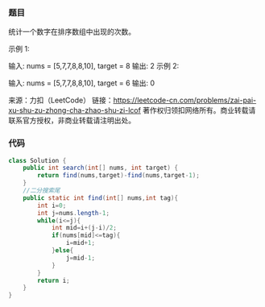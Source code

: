 ### 题目

统计一个数字在排序数组中出现的次数。

 

示例 1:

输入: nums = [5,7,7,8,8,10], target = 8
输出: 2
示例 2:

输入: nums = [5,7,7,8,8,10], target = 6
输出: 0

来源：力扣（LeetCode）
链接：https://leetcode-cn.com/problems/zai-pai-xu-shu-zu-zhong-cha-zhao-shu-zi-lcof
著作权归领扣网络所有。商业转载请联系官方授权，非商业转载请注明出处。

### 代码

```java
class Solution {
    public int search(int[] nums, int target) {
        return find(nums,target)-find(nums,target-1);
    }
    //二分搜索尾
    public static int find(int[] nums,int tag){
        int i=0;
        int j=nums.length-1;
        while(i<=j){
            int mid=i+(j-i)/2;
            if(nums[mid]<=tag){
                i=mid+1;
            }else{
                j=mid-1;
            }
        }
        return i;
    }
}
```

